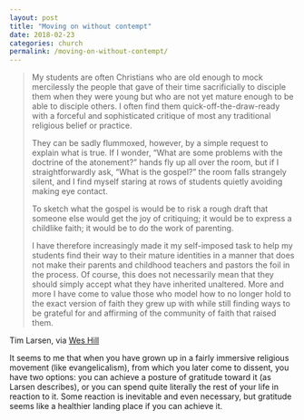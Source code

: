 ```yaml
---
layout: post
title: "Moving on without contempt"
date: 2018-02-23
categories: church
permalink: /moving-on-without-contempt/
---
```


> My students are often Christians who are old enough to mock mercilessly the people that gave of their time sacrificially to disciple them when they were young but who are not yet mature enough to be able to disciple others. I often find them quick-off-the-draw-ready with a forceful and sophisticated critique of most any traditional religious belief or practice.
>
> They can be sadly flummoxed, however, by a simple request to explain what is true. If I wonder, “What are some problems with the doctrine of the atonement?” hands fly up all over the room, but if I straightforwardly ask, “What is the gospel?” the room falls strangely silent, and I find myself staring at rows of students quietly avoiding making eye contact.
>
> To sketch what the gospel is would be to risk a rough draft that someone else would get the joy of critiquing; it would be to express a childlike faith; it would be to do the work of parenting.
>
> I have therefore increasingly made it my self-imposed task to help my students find their way to their mature identities in a manner that does not make their parents and childhood teachers and pastors the foil in the process. Of course, this does not necessarily mean that they should simply accept what they have inherited unaltered. More and more I have come to value those who model how to no longer hold to the exact version of faith they grew up with while still finding ways to be grateful for and affirming of the community of faith that raised them.

Tim Larsen, via [Wes Hill](http://wesleyhill.tumblr.com/post/31297175446/my-students-are-often-christians-who-are-old)

It seems to me that when you have grown up in a fairly immersive religious movement (like evangelicalism), from which you later come to dissent, you have two options: you can achieve a posture of gratitude toward it (as Larsen describes), or you can spend quite literally the rest of your life in reaction to it. Some reaction is inevitable and even necessary, but gratitude seems like a healthier landing place if you can achieve it.